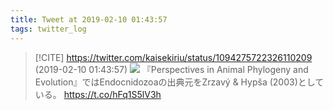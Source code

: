 ```yaml
---
title: Tweet at 2019-02-10 01:43:57
tags: twitter_log
---
```


> [!CITE] https://twitter.com/kaisekiriu/status/1094275722326110209 (2019-02-10 01:43:57)
> ![](https://twitter.com/kaisekiriu/status/1094275722326110209)
> 『Perspectives in Animal Phylogeny and Evolution』ではEndocnidozoaの出典元をZrzavý &amp; Hypša (2003)としている。
> https://t.co/hFq1S5lV3h
